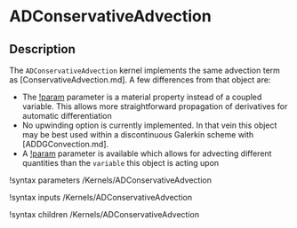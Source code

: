 # ADConservativeAdvection

## Description

The `ADConservativeAdvection` kernel implements the same advection term as
[ConservativeAdvection.md]. A few differences from that object are:

- The [!param](/Kernels/ADConservativeAdvection/velocity) parameter is a material
  property instead of a coupled variable. This allows more straightforward
  propagation of derivatives for automatic differentiation
- No upwinding option is currently implemented. In that vein this object may be
  best used within a discontinuous Galerkin scheme with [ADDGConvection.md].
- A [!param](/Kernels/ADConservativeAdvection/advected_quantity) parameter is
  available which allows for advecting different quantities than the `variable`
  this object is acting upon

!syntax parameters /Kernels/ADConservativeAdvection

!syntax inputs /Kernels/ADConservativeAdvection

!syntax children /Kernels/ADConservativeAdvection
